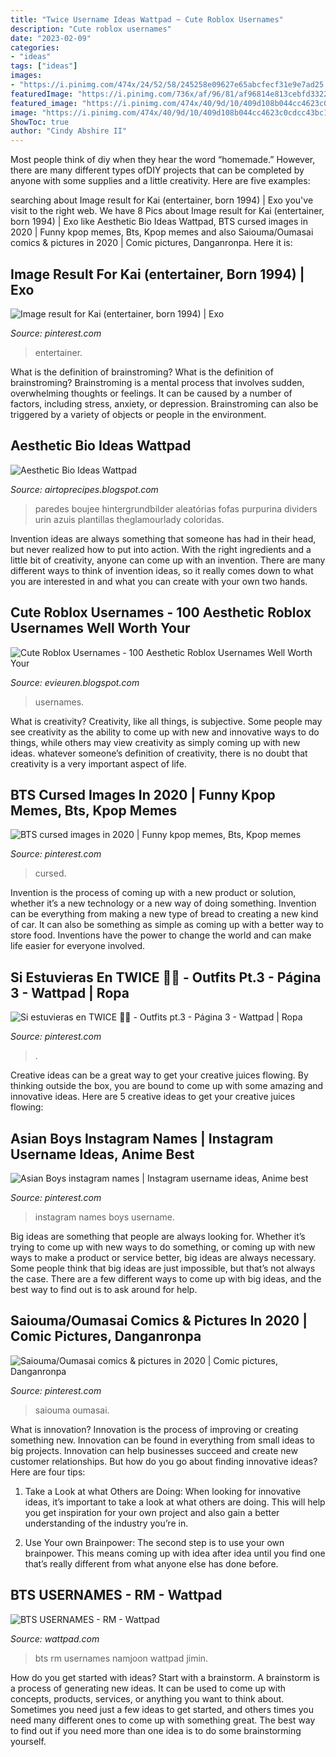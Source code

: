 ```yaml
---
title: "Twice Username Ideas Wattpad ~ Cute Roblox Usernames"
description: "Cute roblox usernames"
date: "2023-02-09"
categories:
- "ideas"
tags: ["ideas"]
images:
- "https://i.pinimg.com/474x/24/52/58/245258e09627e65abcfecf31e9e7ad25.jpg"
featuredImage: "https://i.pinimg.com/736x/af/96/81/af96814e813cebfd332287d07baf659c.jpg"
featured_image: "https://i.pinimg.com/474x/40/9d/10/409d108b044cc4623c0cdcc43bc11c40.jpg"
image: "https://i.pinimg.com/474x/40/9d/10/409d108b044cc4623c0cdcc43bc11c40.jpg"
ShowToc: true
author: "Cindy Abshire II"
---
```



Most people think of diy when they hear the word “homemade.” However, there are many different types ofDIY projects that can be completed by anyone with some supplies and a little creativity. Here are five examples:

	

		
searching about Image result for Kai (entertainer, born 1994) | Exo you've visit to the right web. We have 8 Pics about Image result for Kai (entertainer, born 1994) | Exo like Aesthetic Bio Ideas Wattpad, BTS cursed images in 2020 | Funny kpop memes, Bts, Kpop memes and also Saiouma/Oumasai comics &amp; pictures in 2020 | Comic pictures, Danganronpa. Here it is:
		
    
## Image Result For Kai (entertainer, Born 1994) | Exo

<img loading=lazy src="https://i.pinimg.com/474x/40/9d/10/409d108b044cc4623c0cdcc43bc11c40.jpg" onerror="this.onerror=null;this.src='https://tse3.mm.bing.net/th?id=OIP.Wb-00qdjiCgSOSncPvVqWAAAAA&amp;pid=15.1';" alt="Image result for Kai (entertainer, born 1994) | Exo">

_Source: pinterest.com_

>entertainer. 

	

What is the definition of brainstroming?
What is the definition of brainstroming? Brainstroming is a mental process that involves sudden, overwhelming thoughts or feelings. It can be caused by a number of factors, including stress, anxiety, or depression. Brainstroming can also be triggered by a variety of objects or people in the environment.

    
## Aesthetic Bio Ideas Wattpad

<img loading=lazy src="https://d.wattpad.com/story_parts/789892398/images/15ca73c3fc67d811786592340219.jpg" onerror="this.onerror=null;this.src='https://tse3.mm.bing.net/th?id=OIP.D71zvIVqLGEbyhGyOVIGTAHaHa&amp;pid=15.1';" alt="Aesthetic Bio Ideas Wattpad">

_Source: airtoprecipes.blogspot.com_

>paredes boujee hintergrundbilder aleatórias fofas purpurina dividers urin azuis plantillas theglamourlady coloridas. 

	

Invention ideas are always something that someone has had in their head, but never realized how to put into action. With the right ingredients and a little bit of creativity, anyone can come up with an invention. There are many different ways to think of invention ideas, so it really comes down to what you are interested in and what you can create with your own two hands.

    
## Cute Roblox Usernames - 100 Aesthetic Roblox Usernames Well Worth Your

<img loading=lazy src="https://lh5.googleusercontent.com/proxy/asVvipaUjl-8uJ61rNAUYrlITUM15TGqM87mXNItyMPRVjoItpGShrsx7gog1oEAPutvacbGU-xKa6jQIKB_KMxcUS3WePVNQh8pgwA6lbt1yikZV1Sxmjz5a45WlHlxAvzGaPpxTNDcF-E9_oxg1-ao9ho37izhDMa0ev-0KXq_td4sWd3-4_GVpSSEHlPT9SEbzpGEnc8z9Oi5KLP9na1isD1aaRAyrr5uteSg0MnCqboc2VD1ZLUDZP98Sjj-Y_bNLwD5ol_1m2EJyE7lxjkyWq-7mrbT5NcYonNeKA=w1200-h630-p-k-no-nu" onerror="this.onerror=null;this.src='https://tse3.mm.bing.net/th?id=OIP.RLUOOIbCrAE_6sJfnjdSkgHaGe&amp;pid=15.1';" alt="Cute Roblox Usernames - 100 Aesthetic Roblox Usernames Well Worth Your">

_Source: evieuren.blogspot.com_

>usernames. 

	

What is creativity?
Creativity, like all things, is subjective. Some people may see creativity as the ability to come up with new and innovative ways to do things, while others may view creativity as simply coming up with new ideas. whatever someone’s definition of creativity, there is no doubt that creativity is a very important aspect of life.

    
## BTS Cursed Images In 2020 | Funny Kpop Memes, Bts, Kpop Memes

<img loading=lazy src="https://i.pinimg.com/736x/58/21/09/582109a4749d3dc186c2b2aafd328311.jpg" onerror="this.onerror=null;this.src='https://tse1.mm.bing.net/th?id=OIP.ROpFDj61rela8iygucORLgHaFQ&amp;pid=15.1';" alt="BTS cursed images in 2020 | Funny kpop memes, Bts, Kpop memes">

_Source: pinterest.com_

>cursed. 

	

Invention is the process of coming up with a new product or solution, whether it’s a new technology or a new way of doing something. Invention can be everything from making a new type of bread to creating a new kind of car. It can also be something as simple as coming up with a better way to store food. Inventions have the power to change the world and can make life easier for everyone involved.

    
## Si Estuvieras En TWICE 🍭🍭 - Outfits Pt.3 - Página 3 - Wattpad | Ropa

<img loading=lazy src="https://i.pinimg.com/474x/24/52/58/245258e09627e65abcfecf31e9e7ad25.jpg" onerror="this.onerror=null;this.src='https://tse2.mm.bing.net/th?id=OIP.iGkHFIJaEHT6AkREQlnFAgAAAA&amp;pid=15.1';" alt="Si estuvieras en TWICE 🍭🍭 - Outfits pt.3 - Página 3 - Wattpad | Ropa">

_Source: pinterest.com_

>. 

	

Creative ideas can be a great way to get your creative juices flowing. By thinking outside the box, you are bound to come up with some amazing and innovative ideas. Here are 5 creative ideas to get your creative juices flowing: 

    
## Asian Boys Instagram Names | Instagram Username Ideas, Anime Best

<img loading=lazy src="https://i.pinimg.com/736x/af/96/81/af96814e813cebfd332287d07baf659c.jpg" onerror="this.onerror=null;this.src='https://tse1.mm.bing.net/th?id=OIP.ZQYUJxkFgRhMSsZjX8v8LAHaNM&amp;pid=15.1';" alt="Asian Boys instagram names | Instagram username ideas, Anime best">

_Source: pinterest.com_

>instagram names boys username. 

	

Big ideas are something that people are always looking for. Whether it’s trying to come up with new ways to do something, or coming up with new ways to make a product or service better, big ideas are always necessary. Some people think that big ideas are just impossible, but that’s not always the case. There are a few different ways to come up with big ideas, and the best way to find out is to ask around for help.

    
## Saiouma/Oumasai Comics &amp; Pictures In 2020 | Comic Pictures, Danganronpa

<img loading=lazy src="https://i.pinimg.com/736x/04/69/bf/0469bfefc494614fce2d83c5fb391855.jpg" onerror="this.onerror=null;this.src='https://tse4.mm.bing.net/th?id=OIP.ufviv_c-krNZAIYLEcS96gHaJV&amp;pid=15.1';" alt="Saiouma/Oumasai comics &amp; pictures in 2020 | Comic pictures, Danganronpa">

_Source: pinterest.com_

>saiouma oumasai. 

	

What is innovation?
Innovation is the process of improving or creating something new. Innovation can be found in everything from small ideas to big projects. Innovation can help businesses succeed and create new customer relationships. But how do you go about finding innovative ideas? Here are four tips:
1. Take a Look at what Others are Doing: When looking for innovative ideas, it’s important to take a look at what others are doing. This will help you get inspiration for your own project and also gain a better understanding of the industry you’re in.

2. Use Your own Brainpower: The second step is to use your own brainpower. This means coming up with idea after idea until you find one that’s really different from what anyone else has done before.


    
## BTS USERNAMES - RM - Wattpad

<img loading=lazy src="https://d.wattpad.com/story_parts/14/images/153ecdc709270fa589101249535.jpg" onerror="this.onerror=null;this.src='https://tse2.mm.bing.net/th?id=OIP.9KRDSJV6_KtIrBgp5jRTcwHaNK&amp;pid=15.1';" alt="BTS USERNAMES - RM - Wattpad">

_Source: wattpad.com_

>bts rm usernames namjoon wattpad jimin. 

	

How do you get started with ideas?
Start with a brainstorm. A brainstorm is a process of generating new ideas. It can be used to come up with concepts, products, services, or anything you want to think about. Sometimes you need just a few ideas to get started, and others times you need many different ones to come up with something great. The best way to find out if you need more than one idea is to do some brainstorming yourself.

